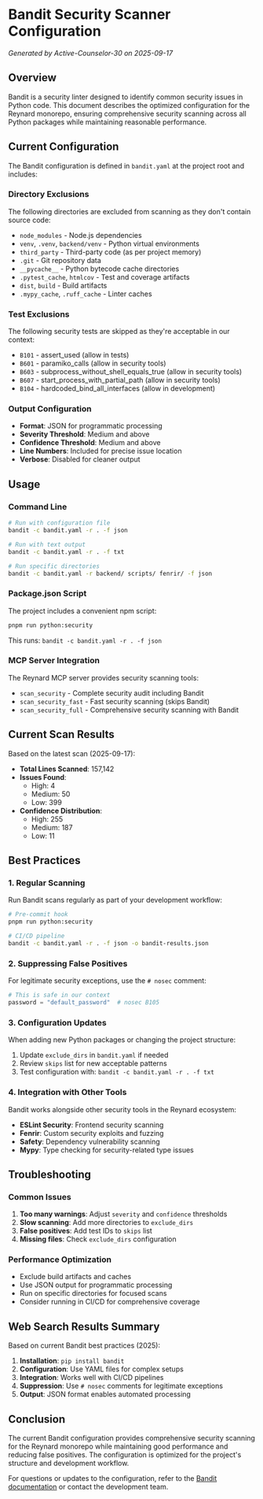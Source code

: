 # Bandit Security Scanner Configuration

_Generated by Active-Counselor-30 on 2025-09-17_

## Overview

Bandit is a security linter designed to identify common security issues in Python code. This document describes the optimized configuration for the Reynard monorepo, ensuring comprehensive security scanning across all Python packages while maintaining reasonable performance.

## Current Configuration

The Bandit configuration is defined in `bandit.yaml` at the project root and includes:

### Directory Exclusions

The following directories are excluded from scanning as they don't contain source code:

- `node_modules` - Node.js dependencies
- `venv`, `.venv`, `backend/venv` - Python virtual environments
- `third_party` - Third-party code (as per project memory)
- `.git` - Git repository data
- `__pycache__` - Python bytecode cache directories
- `.pytest_cache`, `htmlcov` - Test and coverage artifacts
- `dist`, `build` - Build artifacts
- `.mypy_cache`, `.ruff_cache` - Linter caches

### Test Exclusions

The following security tests are skipped as they're acceptable in our context:

- `B101` - assert_used (allow in tests)
- `B601` - paramiko_calls (allow in security tools)
- `B603` - subprocess_without_shell_equals_true (allow in security tools)
- `B607` - start_process_with_partial_path (allow in security tools)
- `B104` - hardcoded_bind_all_interfaces (allow in development)

### Output Configuration

- **Format**: JSON for programmatic processing
- **Severity Threshold**: Medium and above
- **Confidence Threshold**: Medium and above
- **Line Numbers**: Included for precise issue location
- **Verbose**: Disabled for cleaner output

## Usage

### Command Line

```bash
# Run with configuration file
bandit -c bandit.yaml -r . -f json

# Run with text output
bandit -c bandit.yaml -r . -f txt

# Run specific directories
bandit -c bandit.yaml -r backend/ scripts/ fenrir/ -f json
```

### Package.json Script

The project includes a convenient npm script:

```bash
pnpm run python:security
```

This runs: `bandit -c bandit.yaml -r . -f json`

### MCP Server Integration

The Reynard MCP server provides security scanning tools:

- `scan_security` - Complete security audit including Bandit
- `scan_security_fast` - Fast security scanning (skips Bandit)
- `scan_security_full` - Comprehensive security scanning with Bandit

## Current Scan Results

Based on the latest scan (2025-09-17):

- **Total Lines Scanned**: 157,142
- **Issues Found**:
  - High: 4
  - Medium: 50
  - Low: 399
- **Confidence Distribution**:
  - High: 255
  - Medium: 187
  - Low: 11

## Best Practices

### 1. Regular Scanning

Run Bandit scans regularly as part of your development workflow:

```bash
# Pre-commit hook
pnpm run python:security

# CI/CD pipeline
bandit -c bandit.yaml -r . -f json -o bandit-results.json
```

### 2. Suppressing False Positives

For legitimate security exceptions, use the `# nosec` comment:

```python
# This is safe in our context
password = "default_password"  # nosec B105
```

### 3. Configuration Updates

When adding new Python packages or changing the project structure:

1. Update `exclude_dirs` in `bandit.yaml` if needed
2. Review `skips` list for new acceptable patterns
3. Test configuration with: `bandit -c bandit.yaml -r . -f txt`

### 4. Integration with Other Tools

Bandit works alongside other security tools in the Reynard ecosystem:

- **ESLint Security**: Frontend security scanning
- **Fenrir**: Custom security exploits and fuzzing
- **Safety**: Dependency vulnerability scanning
- **Mypy**: Type checking for security-related type issues

## Troubleshooting

### Common Issues

1. **Too many warnings**: Adjust `severity` and `confidence` thresholds
2. **Slow scanning**: Add more directories to `exclude_dirs`
3. **False positives**: Add test IDs to `skips` list
4. **Missing files**: Check `exclude_dirs` configuration

### Performance Optimization

- Exclude build artifacts and caches
- Use JSON output for programmatic processing
- Run on specific directories for focused scans
- Consider running in CI/CD for comprehensive coverage

## Web Search Results Summary

Based on current Bandit best practices (2025):

1. **Installation**: `pip install bandit`
2. **Configuration**: Use YAML files for complex setups
3. **Integration**: Works well with CI/CD pipelines
4. **Suppression**: Use `# nosec` comments for legitimate exceptions
5. **Output**: JSON format enables automated processing

## Conclusion

The current Bandit configuration provides comprehensive security scanning for the Reynard monorepo while maintaining good performance and reducing false positives. The configuration is optimized for the project's structure and development workflow.

For questions or updates to the configuration, refer to the [Bandit documentation](https://bandit.readthedocs.io/) or contact the development team.
